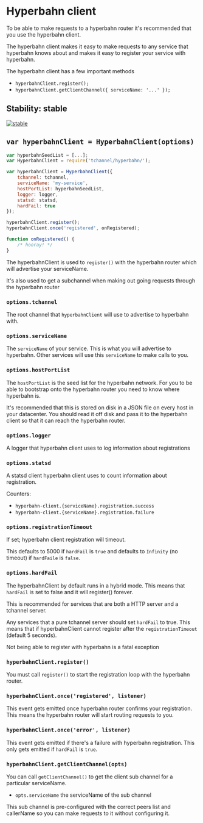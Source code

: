 # Hyperbahn client

To be able to make requests to a hyperbahn router it's recommended
that you use the hyperbahn client.

The hyperbahn client makes it easy to make requests to any service
that hyperbahn knows about and makes it easy to register your
service with hyperbahn.

The hyperbahn client has a few important methods

 - `hyperbahnClient.register();`
 - `hyperbahnClient.getClientChannel({ serviceName: '...' });`

## Stability: stable

[![stable](http://badges.github.io/stability-badges/dist/stable.svg)](http://github.com/badges/stability-badges)

## `var hyperbahnClient = HyperbahnClient(options)`

```js
var hyperbahnSeedList = [...];
var HyperbahnClient = require('tchannel/hyperbahn/');

var hyperbahnClient = HyperbahnClient({
    tchannel: tchannel,
    serviceName: 'my-service',
    hostPortList: hyperbahnSeedList,
    logger: logger,
    statsd: statsd,
    hardFail: true
});

hyperbahnClient.register();
hyperbahnClient.once('registered', onRegistered);

function onRegistered() {
    /* hooray! */
}
```

The hyperbahnClient is used to `register()` with the hyperbahn
router which will advertise your serviceName.

It's also used to get a subchannel when making out going requests
through the hyperbahn router

### `options.tchannel`

The root channel that `hyperbahnClient` will use to advertise
to hyperbahn with.

### `options.serviceName`

The `serviceName` of your service. This is what you will advertise
to hyperbahn. Other services will use this `serviceName` to make
calls to you.

### `options.hostPortList`

The `hostPortList` is the seed list for the hyperbahn network. For
you to be able to bootstrap onto the hyperbahn router you need
to know where hyperbahn is.

It's recommended that this is stored on disk in a JSON file on
every host in your datacenter. You should read it off disk and
pass it to the hyperbahn client so that it can reach the hyperbahn
router.

### `options.logger`

A logger that hyperbahn client uses to log information about
registrations

### `options.statsd`

A statsd client hyperbahn client uses to count information about
registration.

Counters:

 - `hyperbahn-client.{serviceName}.registration.success`
 - `hyperbahn-client.{serviceName}.registration.failure`

### `options.registrationTimeout`

If set; hyperbahn client registration will timeout.

This defaults to 5000 if `hardFail` is `true` and defaults to
`Infinity` (no timeout) if `hardFaile` is `false`.

### `options.hardFail`

The hyperbahnClient by default runs in a hybrid mode. This means
that `hardFail` is set to false and it will register() forever.

This is recommended for services that are both a HTTP server and
a tchannel server.

Any services that a pure tchannel server should set `hardFail`
to true. This means that if hyperbahnClient cannot register
after the `registrationTimeout` (default 5 seconds).

Not being able to register with hyperbahn is a fatal exception

### `hyperbahnClient.register()`

You must call `register()` to start the registration loop with
the hyperbahn router. 

### `hyperbahnClient.once('registered', listener)`

This event gets emitted once hyperbahn router confirms your
registration. This means the hyperbahn router will start routing
requests to you.

### `hyperbahnClient.once('error', listener)`

This event gets emitted if there's a failure with hyperbahn
registration. This only gets emitted if `hardFail` is `true`.

### `hyperbahnClient.getClientChannel(opts)`

You can call `getClientChannel()` to get the client sub channel
for a particular serviceName.

 - `opts.serviceName` the serviceName of the sub channel

This sub channel is pre-configured with the correct peers list
and callerName so you can make requests to it without configuring
it.
